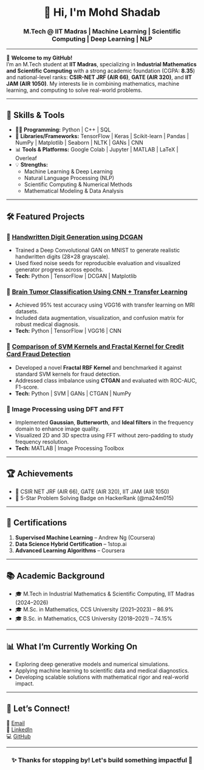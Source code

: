 <h1 align="center">👋 Hi, I'm Mohd Shadab</h1>
<h3 align="center">M.Tech @ IIT Madras | Machine Learning | Scientific Computing | Deep Learning | NLP</h3>

---

🌟 **Welcome to my GitHub!**  
I’m an M.Tech student at **IIT Madras**, specializing in **Industrial Mathematics and Scientific Computing** with a strong academic foundation (CGPA: **8.35**) and national-level ranks: **CSIR-NET JRF (AIR 66)**, **GATE (AIR 320)**, and **IIT JAM (AIR 1050)**. My interests lie in combining mathematics, machine learning, and computing to solve real-world problems.

---

## 🚀 Skills & Tools

- 🧑‍💻 **Programming:** Python | C++ | SQL  
- 🧠 **Libraries/Frameworks:** TensorFlow | Keras | Scikit-learn | Pandas | NumPy | Matplotlib | Seaborn | NLTK | GANs | CNN  
- 📊 **Tools & Platforms:** Google Colab | Jupyter | MATLAB | LaTeX | Overleaf  
- 💡 **Strengths:**  
   - Machine Learning & Deep Learning  
   - Natural Language Processing (NLP)  
   - Scientific Computing & Numerical Methods  
   - Mathematical Modeling & Data Analysis  

---

## 🛠️ Featured Projects

### 🔹 [Handwritten Digit Generation using DCGAN](https://github.com/shadab007-byte/DCGAN-Handwritten-Digit-Generation)  
- Trained a Deep Convolutional GAN on MNIST to generate realistic handwritten digits (28×28 grayscale).
- Used fixed noise seeds for reproducible evaluation and visualized generator progress across epochs.  
- **Tech:** Python | TensorFlow | DCGAN | Matplotlib

### 🔹 [Brain Tumor Classification Using CNN + Transfer Learning](https://github.com/shadab007-byte/Brain_Tumor_Detection_VGG16)  
- Achieved 95% test accuracy using VGG16 with transfer learning on MRI datasets.
- Included data augmentation, visualization, and confusion matrix for robust medical diagnosis.  
- **Tech:** Python | TensorFlow | VGG16 | CNN

### 🔹 [Comparison of SVM Kernels and Fractal Kernel for Credit Card Fraud Detection](https://github.com/shadab007-byte/Comparison-of-SVM-Kernels-and-Fractal-Kernel-for-Credit-Card-Fraud-Detection-using-GANs)  
- Developed a novel **Fractal RBF Kernel** and benchmarked it against standard SVM kernels for fraud detection.
- Addressed class imbalance using **CTGAN** and evaluated with ROC-AUC, F1-score.  
- **Tech:** Python | SVM | GANs | CTGAN | NumPy

### 🔹 Image Processing using DFT and FFT  
- Implemented **Gaussian**, **Butterworth**, and **Ideal filters** in the frequency domain to enhance image quality.
- Visualized 2D and 3D spectra using FFT without zero-padding to study frequency resolution.  
- **Tech:** MATLAB | Image Processing Toolbox

---

## 🏆 Achievements

- 🥇 CSIR NET JRF (AIR 66), GATE (AIR 320), IIT JAM (AIR 1050)
- 🌟 5-Star Problem Solving Badge on HackerRank (@ma24m015)

---

## 📜 Certifications

1. **Supervised Machine Learning** – Andrew Ng (Coursera)  
2. **Data Science Hybrid Certification** – 1stop.ai  
3. **Advanced Learning Algorithms** – Coursera

---

## 📚 Academic Background

- 🎓 M.Tech in Industrial Mathematics & Scientific Computing, IIT Madras (2024–2026)  
- 🎓 M.Sc. in Mathematics, CCS University (2021–2023) – 86.9%  
- 🎓 B.Sc. in Mathematics, CCS University (2018–2021) – 74.15%

---

## 📊 What I’m Currently Working On

- Exploring deep generative models and numerical simulations.
- Applying machine learning to scientific data and medical diagnostics.
- Developing scalable solutions with mathematical rigor and real-world impact.

---

## 🤝 Let’s Connect!

📧 [Email](mailto:shadabkhanmnw349@gmail.com)  
🔗 [LinkedIn](https://www.linkedin.com/in/mohd-shadab-8312042aa/)  
💻 [GitHub](https://github.com/shadab007-byte)

---

<h3 align="center">✨ Thanks for stopping by! Let's build something impactful 🚀</h3>
